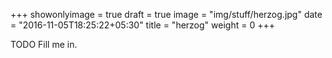 +++
showonlyimage = true
draft = true
image = "img/stuff/herzog.jpg"
date = "2016-11-05T18:25:22+05:30"
title = "herzog"
weight = 0
+++

TODO Fill me in.

